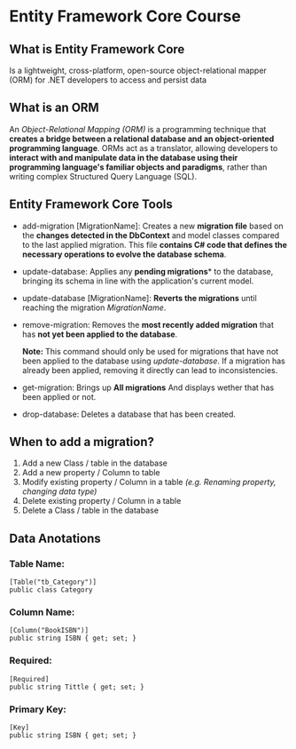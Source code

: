 # Entity Framework Core Course

## What is Entity Framework Core

Is a lightweight, cross-platform, open-source object-relational mapper (ORM) for .NET developers to access and persist data

## What is an ORM

An *Object-Relational Mapping (ORM)* is a programming technique that **creates a bridge between a relational database and an object-oriented programming language**. ORMs act as a translator, allowing developers to **interact with and manipulate data in the database using their programming language's familiar objects and paradigms**, rather than writing complex Structured Query Language (SQL).

## Entity Framework Core Tools

* add-migration \[MigrationName]: Creates a new **migration file** based on the **changes detected in the DbContext** and model classes compared to the last applied migration. This file **contains C# code that defines the necessary operations to evolve the database schema**.
* update-database: Applies any **pending migrations*** to the database, bringing its schema in line with the application's current model.
* update-database \[MigrationName]: **Reverts the migrations** until reaching the migration *MigrationName*.
* remove-migration: Removes the **most recently added migration** that has **not yet been applied to the database**.

    **Note:** This command should only be used for migrations that have not been applied to the database using *update-database*. If a migration has already been applied, removing it directly can lead to inconsistencies.
* get-migration: Brings up **All migrations** And displays wether that has been applied or not.
* drop-database: Deletes a database that has been created.

## When to add a migration?

1. Add a new Class / table in the database
2. Add a new property / Column to table
3. Modify existing property / Column in a table *(e.g. Renaming property, changing data type)*
4. Delete existing property / Column in a table
5. Delete a Class / table in the database

## Data Anotations

### Table Name: 
```
[Table("tb_Category")]
public class Category
```

### Column Name: 
```
[Column("BookISBN")]
public string ISBN { get; set; }
```

### Required: 
```
[Required]
public string Tittle { get; set; }
```

### Primary Key: 
```
[Key]
public string ISBN { get; set; }
```